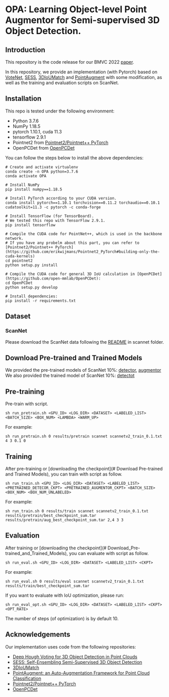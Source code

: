 # OPA: Learning Object-level Point Augmentor for Semi-supervised 3D Object Detection.

## Introduction

This repository is the code release for our BMVC 2022 [paper](https://reurl.cc/3Y0bZ9).

In this repository, we provide an implementation (with Pytorch) based on [VoteNet](https://github.com/facebookresearch/votenet), [SESS](https://github.com/Na-Z/sess), [3DIoUMatch](https://github.com/THU17cyz/3DIoUMatch) and [PointAugment](https://github.com/liruihui/PointAugment) with some modification, as well as the training and evaluation scripts on ScanNet.

## Installation
This repo is tested under the following environment:
- Python 3.7.6
- NumPy 1.18.5
- pytorch 1.10.1, cuda 11.3
- tensorflow 2.9.1
- Pointnet2 from [Pointnet2/Pointnet++ PyTorch](https://github.com/erikwijmans/Pointnet2_PyTorch)
- OpenPCDet from [OpenPCDet](https://github.com/open-mmlab/OpenPCDet)

You can follow the steps below to install the above dependencies:
```
# Create and activate virtualenv
conda create -n OPA python=3.7.6
conda activate OPA

# Install NumPy
pip install numpy==1.18.5

# Install PyTorch according to your CUDA version.
conda install pytorch==1.10.1 torchvision==0.11.2 torchaudio==0.10.1 cudatoolkit=11.3 -c pytorch -c conda-forge

# Install TensorFlow (for TensorBoard).
# We tested this repo with TensorFlow 2.9.1.
pip install tensorflow

# Compile the CUDA code for PointNet++, which is used in the backbone network.
# If you have any probelm about this part, you can refer to [Pointnet2/Pointnet++ PyTorch](https://github.com/erikwijmans/Pointnet2_PyTorch#building-only-the-cuda-kernels)
cd pointnet2
python setup.py install

# Compile the CUDA code for general 3D IoU calculation in [OpenPCDet](https://github.com/open-mmlab/OpenPCDet):
cd OpenPCDet
python setup.py develop

# Install dependencies:
pip install -r requirements.txt
```

## Dataset
### ScanNet
Please download the ScanNet data following the [README](https://github.com/nomiaro/OPA/blob/main/scannet/README.md) in scannet folder.

## Download Pre-trained and Trained Models
We provided the pre-trained models of ScanNet 10%:
[detector](https://drive.google.com/file/d/1Nn3kIaIpA3LISA8ccuf6Sbg5vT0unljb/view?usp=sharing), [augmentor](https://drive.google.com/file/d/1S1zqB3Cr57TZGZVg7QlH11FODlxjhf1P/view?usp=sharing)
We also provided the trained model of ScanNet 10%:
[detectot](https://drive.google.com/file/d/1T_7WDrMFQKMLk5lP7gCj8QA8hR2JpZdO/view?usp=sharing)

## Pre-training
Pre-train with script.
```
sh run_pretrain.sh <GPU_ID> <LOG_DIR> <DATASET> <LABELED_LIST> <BATCH_SIZE> <BOX_NUM> <LAMBDA> <WARM_UP>
```
For example:
```
sh run_pretrain.sh 0 results/pretrain scannet scannetv2_train_0.1.txt 4 3 0.1 0
```

## Training
After pre-training or [downloading the checkpoint](# Download Pre-trained and Trained Models), you can train with script as follow.
```
sh run_train.sh <GPU_ID> <LOG_DIR> <DATASET> <LABELED_LIST> <PRETRAINED_DETECOR_CKPT> <PRETRAINED_AUGMENTOR_CKPT> <BATCH_SIZE> <BOX_NUM> <BOX_NUM_UNLABELED>
```
For example:
```
sh run_train.sh 0 results/train scannet scannetv2_train_0.1.txt results/pretrain/best_checkpoint_sum.tar results/pretrain/aug_best_checkpoint_sum.tar 2,4 3 3
```

## Evaluation
After training or [downloading the checkpoint](# Download_Pre-trained_and_Trained_Models), you can evaluate with script as follow.
```
sh run_eval.sh <GPU_ID> <LOG_DIR> <DATASET> <LABELED_LIST> <CKPT>
```
For example:
```
sh run_eval.sh 0 results/eval scannet scannetv2_train_0.1.txt results/train/best_checkpoint_sum.tar
```
If you want to evaluate with IoU optimization, please run:
```
sh run_eval_opt.sh <GPU_ID> <LOG_DIR> <DATASET> <LABELED_LIST> <CKPT> <OPT_RATE>
```
The number of steps (of optimization) is by default 10.

## Acknowledgements
Our implementation uses code from the following repositories:
- [Deep Hough Voting for 3D Object Detection in Point Clouds](https://github.com/facebookresearch/votenet)
- [SESS: Self-Ensembling Semi-Supervised 3D Object Detection](https://github.com/Na-Z/sess)
- [3DIoUMatch](https://github.com/THU17cyz/3DIoUMatch)
- [PointAugment: an Auto-Augmentation Framework for Point Cloud Classification](https://github.com/liruihui/PointAugment)
- [Pointnet2/Pointnet++ PyTorch](https://github.com/erikwijmans/Pointnet2_PyTorch)
- [OpenPCDet](https://github.com/open-mmlab/OpenPCDet)
